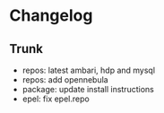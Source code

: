 
# Changelog

## Trunk

* repos: latest ambari, hdp and mysql
* repos: add opennebula
* package: update install instructions
* epel: fix epel.repo

